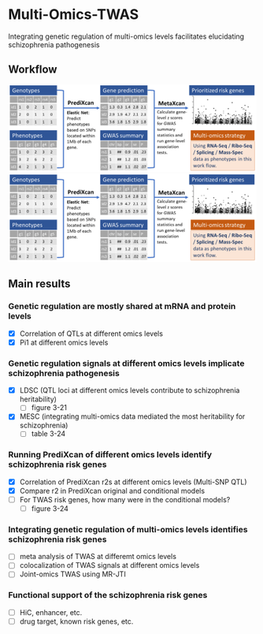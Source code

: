 # Multi-Omics-TWAS
Integrating genetic regulation of multi-omics levels facilitates elucidating schizophrenia pathogenesis

## Workflow
![workflow](./.img/workflow.png)
<img src=".img/workflow.png" width="700" />

## Main results

### Genetic regulation are mostly shared at mRNA and protein levels
- [x] Correlation of QTLs at different omics levels
- [x] Pi1 at different omics levels

### Genetic regulation signals at different omics levels implicate schizophrenia pathogenesis
- [x] LDSC (QTL loci at different omics levels contribute to schizophrenia heritability)
  - [ ] figure 3-21
- [x] MESC (integrating multi-omics data mediated the most heritability for schizophrenia)
  - [ ] table 3-24

### Running PrediXcan of different omics levels identify schizophrenia risk genes
- [x] Correlation of PrediXcan r2s at different omics levels (Multi-SNP QTL)
- [x] Compare r2 in PrediXcan original and conditional models
- [ ] For TWAS risk genes, how many were in the conditional models?
  - [ ] figure 3-24

### Integrating genetic regulation of multi-omics levels identifies schizophrenia risk genes
- [ ] meta analysis of TWAS at differemt omics levels
- [ ] colocalization of TWAS signals at different omics levels
- [ ] Joint-omics TWAS using MR-JTI

### Functional support of the schizophrenia risk genes
- [ ] HiC, enhancer, etc.
- [ ] drug target, known risk genes, etc.
